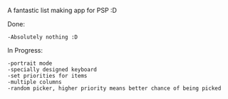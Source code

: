 A fantastic list making app for PSP :D

Done:
```
-Absolutely nothing :D
```

In Progress:
```
-portrait mode
-specially designed keyboard
-set priorities for items
-multiple columns
-random picker, higher priority means better chance of being picked
```